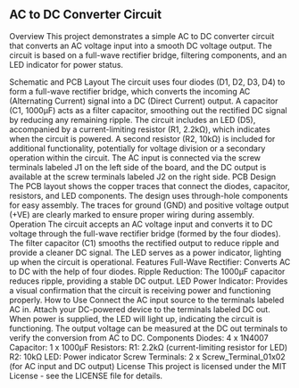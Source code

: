 
<h2>AC to DC Converter Circuit</h2>
Overview
This project demonstrates a simple AC to DC converter circuit that converts an AC voltage input into a smooth DC voltage output. The circuit is based on a full-wave rectifier bridge, filtering components, and an LED indicator for power status.

Schematic and PCB Layout
The circuit uses four diodes (D1, D2, D3, D4) to form a full-wave rectifier bridge, which converts the incoming AC (Alternating Current) signal into a DC (Direct Current) output.
A capacitor (C1, 1000µF) acts as a filter capacitor, smoothing out the rectified DC signal by reducing any remaining ripple.
The circuit includes an LED (D5), accompanied by a current-limiting resistor (R1, 2.2kΩ), which indicates when the circuit is powered.
A second resistor (R2, 10kΩ) is included for additional functionality, potentially for voltage division or a secondary operation within the circuit.
The AC input is connected via the screw terminals labeled J1 on the left side of the board, and the DC output is available at the screw terminals labeled J2 on the right side.
PCB Design
The PCB layout shows the copper traces that connect the diodes, capacitor, resistors, and LED components.
The design uses through-hole components for easy assembly.
The traces for ground (GND) and positive voltage output (+VE) are clearly marked to ensure proper wiring during assembly.
Operation
The circuit accepts an AC voltage input and converts it to DC voltage through the full-wave rectifier bridge (formed by the four diodes).
The filter capacitor (C1) smooths the rectified output to reduce ripple and provide a cleaner DC signal.
The LED serves as a power indicator, lighting up when the circuit is operational.
Features
Full-Wave Rectifier: Converts AC to DC with the help of four diodes.
Ripple Reduction: The 1000µF capacitor reduces ripple, providing a stable DC output.
LED Power Indicator: Provides a visual confirmation that the circuit is receiving power and functioning properly.
How to Use
Connect the AC input source to the terminals labeled AC in.
Attach your DC-powered device to the terminals labeled DC out.
When power is supplied, the LED will light up, indicating the circuit is functioning.
The output voltage can be measured at the DC out terminals to verify the conversion from AC to DC.
Components
Diodes: 4 x 1N4007
Capacitor: 1 x 1000µF
Resistors:
R1: 2.2kΩ (current-limiting resistor for LED)
R2: 10kΩ
LED: Power indicator
Screw Terminals: 2 x Screw_Terminal_01x02 (for AC input and DC output)
License
This project is licensed under the MIT License - see the LICENSE file for details.
